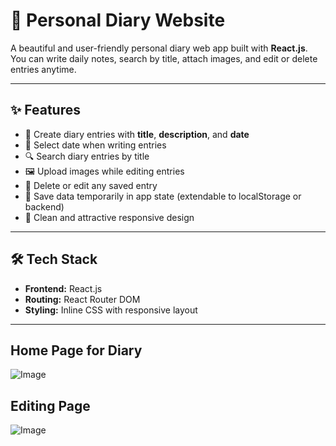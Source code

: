 # 📔 Personal Diary Website

A beautiful and user-friendly personal diary web app built with **React.js**. You can write daily notes, search by title, attach images, and edit or delete entries anytime.

---

## ✨ Features

- 📝 Create diary entries with **title**, **description**, and **date**
- 📅 Select date when writing entries
- 🔍 Search diary entries by title
- 🖼️ Upload images while editing entries
- 🧹 Delete or edit any saved entry
- 💾 Save data temporarily in app state (extendable to localStorage or backend)
- 💅 Clean and attractive responsive design

---

## 🛠️ Tech Stack

- **Frontend:** React.js
- **Routing:** React Router DOM
- **Styling:** Inline CSS with responsive layout

---
## Home Page for Diary
![Image](https://github.com/user-attachments/assets/e289e017-4e02-45ee-a80f-454bd8ba6699)

## Editing Page
![Image](https://github.com/user-attachments/assets/69db8afe-0a7c-4580-967c-91c5c9a90418)
